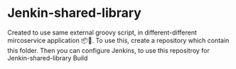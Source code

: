 # Jenkin-shared-library
Created to use same external groovy script, in different-different mircoservice application 📦🔧.
To use this, create a repository which contain this folder. 
Then you can configure Jenkins, to use this repositroy for Jenkin-shared-library Build
